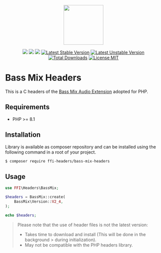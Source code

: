 <p align="center">
    <a href="https://github.com/php-ffi-headers">
        <img src="https://avatars.githubusercontent.com/u/101121010?s=256" width="128" />
    </a>
</p>

<p align="center">
    <a href="https://github.com/php-ffi-headers/bass-mix-headers/actions"><img src="https://github.com/php-ffi-headers/bass-mix-headers/workflows/build/badge.svg"></a>
    <a href="https://packagist.org/packages/ffi-headers/bass-mix-headers"><img src="https://img.shields.io/badge/PHP-8.1.0-ff0140.svg"></a>
    <a href="https://packagist.org/packages/ffi-headers/bass-mix-headers"><img src="https://img.shields.io/badge/BASS-2.4.x-cc3c20.svg"></a>
    <a href="https://packagist.org/packages/ffi-headers/bass-mix-headers"><img src="https://poser.pugx.org/ffi-headers/bass-mix-headers/version" alt="Latest Stable Version"></a>
    <a href="https://packagist.org/packages/ffi-headers/bass-mix-headers"><img src="https://poser.pugx.org/ffi-headers/bass-mix-headers/v/unstable" alt="Latest Unstable Version"></a>
    <a href="https://packagist.org/packages/ffi-headers/bass-mix-headers"><img src="https://poser.pugx.org/ffi-headers/bass-mix-headers/downloads" alt="Total Downloads"></a>
    <a href="https://raw.githubusercontent.com/php-ffi-headers/bass-mix-headers/master/LICENSE.md"><img src="https://poser.pugx.org/ffi-headers/bass-mix-headers/license" alt="License MIT"></a>
</p>

# Bass Mix Headers

This is a C headers of the [Bass Mix Audio Extension](http://www.un4seen.com/) adopted for PHP.

## Requirements

- PHP >= 8.1

## Installation

Library is available as composer repository and can be installed using the
following command in a root of your project.

```sh
$ composer require ffi-headers/bass-mix-headers
```

## Usage

```php
use FFI\Headers\BassMix;

$headers = BassMix::create(
    BassMix\Version::V2_4,
);

echo $headers;
```

> Please note that the use of header files is not the latest version:
> - Takes time to download and install (This will be done in the background
    >   during initialization).
> - May not be compatible with the PHP headers library.

